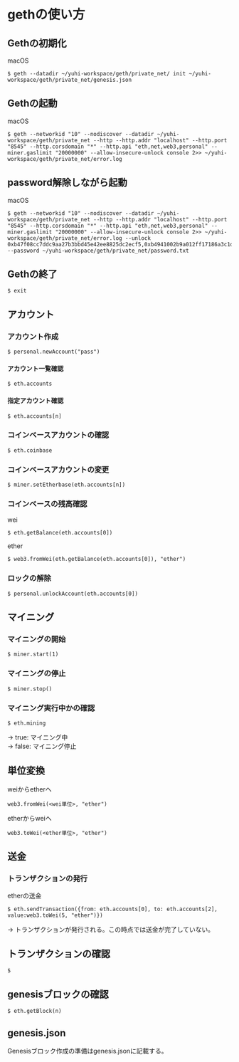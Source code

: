 # gethの使い方

## Gethの初期化

macOS
```
$ geth --datadir ~/yuhi-workspace/geth/private_net/ init ~/yuhi-workspace/geth/private_net/genesis.json
```

## Gethの起動

macOS
```
$ geth --networkid "10" --nodiscover --datadir ~/yuhi-workspace/geth/private_net --http --http.addr "localhost" --http.port "8545" --http.corsdomain "*" --http.api "eth,net,web3,personal" --miner.gaslimit "20000000" --allow-insecure-unlock console 2>> ~/yuhi-workspace/geth/private_net/error.log
```

## password解除しながら起動

macOS
```
$ geth --networkid "10" --nodiscover --datadir ~/yuhi-workspace/geth/private_net --http --http.addr "localhost" --http.port "8545" --http.corsdomain "*" --http.api "eth,net,web3,personal" --miner.gaslimit "20000000" --allow-insecure-unlock console 2>> ~/yuhi-workspace/geth/private_net/error.log --unlock 0xb47f08cc7ddc9aa27b3bbd45e42ee8825dc2ecf5,0xb4941002b9a012ff17186a3c1db72f423b615626,0xc1e1b83a482480e9e3cce55003cad6f4fac7b7c4 --password ~/yuhi-workspace/geth/private_net/password.txt
```

## Gethの終了

```
$ exit
```

## アカウント

### アカウント作成

```
$ personal.newAccount("pass")
```

#### アカウント一覧確認

```
$ eth.accounts
```

#### 指定アカウント確認

```
$ eth.accounts[n]
```

### コインベースアカウントの確認

```
$ eth.coinbase
```

### コインベースアカウントの変更

```
$ miner.setEtherbase(eth.accounts[n])
```

### コインベースの残高確認

wei
```
$ eth.getBalance(eth.accounts[0])
```

ether
```
$ web3.fromWei(eth.getBalance(eth.accounts[0]), "ether")
```

### ロックの解除

```
$ personal.unlockAccount(eth.accounts[0])
```

## マイニング

### マイニングの開始

```
$ miner.start(1)
```

### マイニングの停止

```
$ miner.stop()
```

### マイニング実行中かの確認

```
$ eth.mining
```

-> true: マイニング中  
-> false: マイニング停止  

## 単位変換

weiからetherへ
```
web3.fromWei(<wei単位>, "ether")
```

etherからweiへ
```
web3.toWei(<ether単位>, "ether")
```

## 送金

### トランザクションの発行

etherの送金
```
$ eth.sendTransaction({from: eth.accounts[0], to: eth.accounts[2], value:web3.toWei(5, "ether")})
```

-> トランザクションが発行される。この時点では送金が完了していない。  

## トランザクションの確認

```
$ 
```


## genesisブロックの確認

```
$ eth.getBlock(n)
```

## genesis.json

Genesisブロック作成の準備はgenesis.jsonに記載する。  